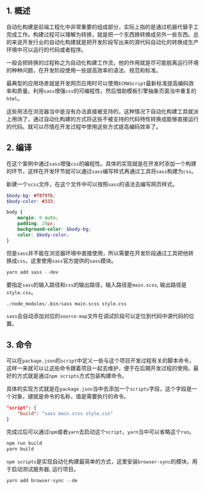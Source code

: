 ## 1. 概述

自动化构建是前端工程化中非常重要的组成部分，实际上指的是通过机器代替手工完成工作。构建过程可以理解为转换，就是把一个东西换转换成另外一些东西。总的来说开发行业的自动化构建就是把开发阶段写出来的源代码自动化的转换成生产环境中可以运行的代码或者程序。

一般会把转换的过程称之为自动化构建工作流，他的作用就是尽可能脱离运行环境的种种问题，在开发阶段使用一些提高效率的语法、规范和标准。

最典型的应用场景就是开发网页应用时可以使用```ECMAScript```最新标准提高编码效率和质量。利用```sass```增强```css```的可编程性，然后借助模板引擎抽象页面当中重复的```html```。

这些用法在浏览器当中是没有办法直接被支持的，这种情况下自动化构建工具就派上用场了，通过自动化构建的方式将这些不被支持的代码特性转换成能够直接运行的代码。就可以尽情在开发过程中使用这些方式提高编码效率了。

## 2. 编译

在这个案例中通过```sass```增强```css```的编程性。具体的实现就是在开发时添加一个构建的环节，这样在开发环节就可以通过```sass```编写样式再通过工具将```sass```构建为```css```。

新建一个```scss```文件，在这个文件中可以按照```sass```的语法去编写网页样式。

```scss
$body-bg: #f8f9fb;
$body-color: #333;

body {
    margin: 0 auto;
    padding: 20px;
    background-color: $body-bg;
    color: $body-color;
}
```

但是```sass```并不能在浏览器环境中直接使用，所以需要在开发阶段通过工具把他转换成```css```。这里使用```sass```官方提供的```sass```模块。

```s
yarn add sass --dev
```

要指定```sass```的输入路径和```css```的输出路径，输入路径是```main.scss```, 输出路径是```style.css```。

```s
./node_modules/.bin/sass main.scss style.css
```

```sass```会自动添加对应的```source-map```文件在调试阶段可以定位到代码中源代码的位置。

## 3. 命令

可以在```package.json```的```script```中定义一些与这个项目开发过程有关的脚本命令，这样一来就可以让这些命令跟着项目一起去维护，便于在后期开发过程的使用。最好的方式就是通过```npm scripts```方式包装构建命令。

具体的实现方式就是在```package.json```当中去添加一个```scripts```字段，这个字段是一个对象，键就是命令的名称，值是需要执行的命令。

```json
"script": {
    "build": "sass main.scss style.css"
}
```

完成过后可以通过```npm```或者```yarn```去启动这个```script```，```yarn```当中可以省略这个```run```。

```s
npm run build
yarn build
```

```npm scripts```是实现自动化构建最简单的方式，这里安装```browser-sync```的模块，用于启动测试服务器, 运行项目。

```s
yarn add browser-sync --de
